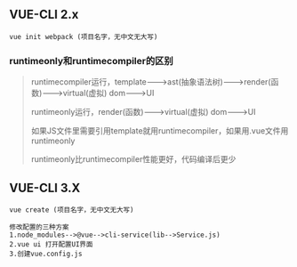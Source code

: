 ## VUE-CLI 2.x

``` shell
vue init webpack (项目名字，无中文无大写)
```

### runtimeonly和runtimecompiler的区别

> runtimecompiler运行，template--->ast(抽象语法树)--->render(函数)--->virtual(虚拟) dom--->UI
>
> runtimeonly运行，render(函数)--->virtual(虚拟) dom--->UI
>
> 如果JS文件里需要引用template就用runtimecompiler，如果用.vue文件用runtimeonly
>
> runtimeonly比runtimecompiler性能更好，代码编译后更少

## VUE-CLI 3.X

```shell
vue create (项目名字，无中文无大写)
```

```shell
修改配置的三种方案
1.node_modules-->@vue-->cli-service(lib-->Service.js)
2.vue ui 打开配置UI界面
3.创建vue.config.js
```

